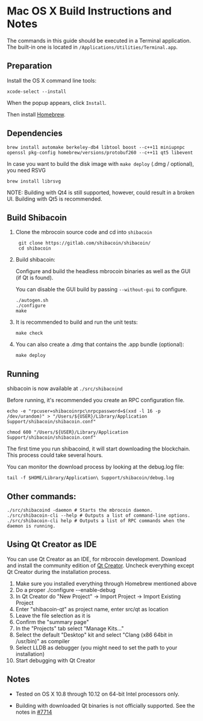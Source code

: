 Mac OS X Build Instructions and Notes
====================================
The commands in this guide should be executed in a Terminal application.
The built-in one is located in `/Applications/Utilities/Terminal.app`.

Preparation
-----------
Install the OS X command line tools:

`xcode-select --install`

When the popup appears, click `Install`.

Then install [Homebrew](http://brew.sh).

Dependencies
----------------------

    brew install automake berkeley-db4 libtool boost --c++11 miniupnpc openssl pkg-config homebrew/versions/protobuf260 --c++11 qt5 libevent

In case you want to build the disk image with `make deploy` (.dmg / optional), you need RSVG

    brew install librsvg

NOTE: Building with Qt4 is still supported, however, could result in a broken UI. Building with Qt5 is recommended.

Build Shibacoin
------------------------

1. Clone the mbrocoin source code and cd into `shibacoin`

        git clone https://gitlab.com/shibacoin/shibacoin/
        cd shibacoin

2.  Build shibacoin:

    Configure and build the headless mbrocoin binaries as well as the GUI (if Qt is found).

    You can disable the GUI build by passing `--without-gui` to configure.

        ./autogen.sh
        ./configure
        make

3.  It is recommended to build and run the unit tests:

        make check

4.  You can also create a .dmg that contains the .app bundle (optional):

        make deploy

Running
-------

shibacoin is now available at `./src/shibacoind`

Before running, it's recommended you create an RPC configuration file.

    echo -e "rpcuser=shibacoinrpc\nrpcpassword=$(xxd -l 16 -p /dev/urandom)" > "/Users/${USER}/Library/Application Support/shibacoin/shibacoin.conf"

    chmod 600 "/Users/${USER}/Library/Application Support/shibacoin/shibacoin.conf"

The first time you run shibacoind, it will start downloading the blockchain. This process could take several hours.

You can monitor the download process by looking at the debug.log file:

    tail -f $HOME/Library/Application\ Support/shibacoin/debug.log

Other commands:
-------

    ./src/shibacoind -daemon # Starts the mbrocoin daemon.
    ./src/shibacoin-cli --help # Outputs a list of command-line options.
    ./src/shibacoin-cli help # Outputs a list of RPC commands when the daemon is running.

Using Qt Creator as IDE
------------------------
You can use Qt Creator as an IDE, for mbrocoin development.
Download and install the community edition of [Qt Creator](https://www.qt.io/download/).
Uncheck everything except Qt Creator during the installation process.

1. Make sure you installed everything through Homebrew mentioned above
2. Do a proper ./configure --enable-debug
3. In Qt Creator do "New Project" -> Import Project -> Import Existing Project
4. Enter "shibacoin-qt" as project name, enter src/qt as location
5. Leave the file selection as it is
6. Confirm the "summary page"
7. In the "Projects" tab select "Manage Kits..."
8. Select the default "Desktop" kit and select "Clang (x86 64bit in /usr/bin)" as compiler
9. Select LLDB as debugger (you might need to set the path to your installation)
10. Start debugging with Qt Creator

Notes
-----

* Tested on OS X 10.8 through 10.12 on 64-bit Intel processors only.

* Building with downloaded Qt binaries is not officially supported. See the notes in [#7714](https://github.com/bitcoin/bitcoin/issues/7714)
